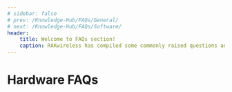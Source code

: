 ```yaml
---
# sidebar: false
# prev: /Knowledge-Hub/FAQs/General/
# next: /Knowledge-Hub/FAQs/Software/
header:
    title: Welcome to FAQs section!
    caption: RAKwireless has compiled some commonly raised questions and categorized them into three — General, Hardware, and Software. Browse through these sections to answer your inquiries and provide you more information about the products. If you have unanswered questions left, message us through the chat box or immerse in the RAKWireless Forum.
---
```


<!-- ![Hardware FAQ Logo](/assets/images/faq/hardware/hardware-faq.svg) -->
# Hardware FAQs

<faq default-opened>
<template #question>
1. Can we develop our own Applications in RAK’s LoRaWAN modules?
</template>
<template #answer>

Yes, with the newly released **RAK RUI API**, it is now possible to connect specific sensors in your device. You will be able to customize your own firmware for your specific needs whether be a project or even as a hobby. Check out this [Guide](https://doc.rakwireless.com/developer-tools/developer-tools/getting-started) for more information about RAK RUI API. You can also check out this sample [Firmware Customizing](https://doc.rakwireless.com/rak7204-lora-environmental-sensor/firmware-customizing) guide on how to upload your firmware to your device.

</template>
</faq>

<faq>
<template #question>
2. What are the external interfaces in RAK5205 Wistrio LPWAN Tracker? What are the frequency bands that it supports?and how many GPIOs are there?
</template>
<template #answer>

The RAK5205 LPWAN Tracker board is built on the Semtech SX1276 chip, with the STM32L1 MCU at its core. It supports **I2C, GPIOs, UART and ADC interfaces**. The board supports all LoRaWAN frequency channels (EU433, EU868, CN470 , US915, AS920, AS923, AU915, KR920, IN865) which is easy to configure while building the firmware from the source code. The RAK5205 has 7 GPIOs labeled as **PA8, PB3, PB5, SWD*TMS, SWD* CLK, LED1_PA12 and LED2_PB4**. Checkout the [RK5205 Datasheet](/en-us/datasheet/rak5205/pin-definition.html) for a full overview of the pinout diagram.

</template>
</faq>

<faq>
<template #question>
3. What are the frequencies supported by RAK Gateways?
</template>
<template #answer>

RAK Gateways support all LoRaWAN frequency channels as shown in the list provided below:

- EU433
- CN470
- IN865
- EU868
- AU915
- US915
- AS920
- KR920
- AS923

</template>
</faq>

<faq>
<template #question>
4. Will the RAK2245 Pi Hat work with the newly released Raspberry Pi 4?
</template>
<template #answer>

Yes. We have provided a pre-compiled firmware image that you can just easily use and flash it into your Raspberry Pi 4. You can check out the [RAK2245 - Pi Hat Device Firmware Setup](/en-us/quick-start-guide/gateways/rak2245-pi-hat-edition/device-firmware-setup.html) guide on how to burn the firmware image into your Raspberry Pi device.

Note:

- Use the official **USB-C Power supply** to have a stable power supply

</template>
</faq>

<faq>
<template #question>
5. What is the range that I can achieve with LoRa?
</template>
<template #answer>

Technically, one can achieve with a range of **10-15 km** but there are a lot of factors that one should consider like placement of gateway, type of antenna used, message payload, physical obstructions and many more. In Rakwireless, we have obtained with a range of **20km** through the use of the **RAK7249 Macro Outdoor Gateway.** Checkout the [RAKwireless LoRaWAN Coverage Drive Test Document](https://downloads.rakwireless.com/en/LoRa/DIY-Gateway-RAK7249/Application-Notes/RAKwireless_LoRAWAN_Coverage_Drive_Test_Report.pdf) to learn more.

</template>
</faq>

<faq>
<template #question>
6. What is the meaning of the LED of the RAK612 LPWAN Button?
</template>
<template #answer>

Whenever the keys 1 - 4 is pressed, the corresponding basket light under each key lights up for 300ms. To enter Configuration Mode, long press Key 1 for at least 500 ms. Press Key 1 again for at least 500 ms to exit Configuration Mode.

| Mode                    | Red LED     | Green LED | Blue LED                  |
| ----------------------- | ----------- | --------- | ------------------------- |
| Configuration Mode      | Steady ON   | OFF       | OFF                       |
| Transmission Successful | ON          | OFF       | Flash Twice after Red LED |
| Transmission Fail       | Flash Twice | OFF       | OFF                       |
| USB Cable Plugged       | OFF         | ON        | OFF                       |

</template>
</faq>

<faq>
<template #question>
7. What is the average power consumption of the RAK7249 Macro Outdoor Gateway with LTE working for both 8-channel and 16-channel LoRa?
</template>
<template #answer>

- Note: To attain such test condition, settings must be followed below:
  - **GPS and Wi-Fi**: Disabled
  - **4G and LoRa**: Enabled

* **At 8-Channels Working**

  - 12V DC Power Supply-Average Power: 12 Volts x 0.32 Amperes = **8.84 Watts**
  - PoE 48V Power Supply-Average Power: 48 Volts x 0.1 Amperes = **4.8 Watts**

* **At 16-Channels Working**
  - 12V DC Power Supply-Average Power: 12 Volts x 0.46 Amperes = **5.52 Watts**
  - PoE 48V Power Supply-Average Power: 48 Volts x 0.13 Amperes = **6.24 Watts**

</template>
</faq>

<faq>
<template #question>
8. How many lora modules does RAK currently have? What are the features of each module?
</template>
<template #answer>

The following are the available modules: **RAK4200, RAK4270, RAK4600, RAK4260 and RAK811**. The features of each module are shown in the following table:
| Module Name     | RAK4200                                                                       | RAK4270                                                                                                               | RAK4600                                                                                         | RAK4260                                                                                                                                                | RAK811                                                                        |     |     |
| --------------- | ----------------------------------------------------------------------------- | --------------------------------------------------------------------------------------------------------------------- | ----------------------------------------------------------------------------------------------- | ------------------------------------------------------------------------------------------------------------------------------------------------------ | ----------------------------------------------------------------------------- | --- | --- |
| MCU             | STM32L071KB                                                                   | STM32L071KB                                                                                                           | nRF52832                                                                                        | ATSAMR34J18B                                                                                                                                           | STM32L151CBU6                                                                 |     |     |
| LoRa Chip       | SX1276                                                                        | SX1262                                                                                                                | SX1276                                                                                          | Integrated   in the ATSAMR34J18B chip                                                                                                                  | SX1276                                                                        |     |     |
| 32M TCXO        | Not supported                                                                 | Not supported                                                                                                         | Not supported                                                                                   | Supported                                                                                                                                              | Supported                                                                     |     |     |
| Support Mode    | PA_BOOST mode <br>• Receive mode                                              | •   PA_BOOST mode<br>      • Receive mode                                                                             | •   PA_BOOST mode<br>      • Receive mode                                                       | •   PA_BOOST mode<br>       • RFO_HF mode <br>     • Receive mode                                                                                      | • PA_BOOST mode <br>• RFO_HF mode <br>• Receive mode                          |     |     |
| TX Power        | **PA_BOOST**: <br>20dB max                                                    | **PA_BOOST:**         22dB max                                                                                        | **PA_BOOST:**         20dB max<br>             BT:       -20~4dB                                | **PA_BOOST:**       20dB<br>            RFO_HF mode:       14dB max                                                                                    | **PA_BOOST**: <br>20dB max <br><br>**RFO_HF mode**: <br>14dB max              |     |     |
| Frequency       | **RAK4200H**: <br>868Mhz, 915Mhz <br><br>**RAK4200L**: <br>433Mhz, 470~510Mhz | **RAK4270(H):**         IN865, EU868, AU915, US915, KR920, AS923<br> <br>           **RAK4270(L):**      EU433, CN470 | **RAK4600(H):**         IN865, EU868, AU915, US915, KR920, AS923                                | **RAK4260(H):**        IN865, EU868, AU915, US915, KR920, AS923                                                                                        | **RAK4200H**: <br>868Mhz, 915Mhz <br><br>**RAK4200L**: <br>433Mhz, 470~510Mhz |     |     |
| Form Factor     | 15 x 15.5 x 2.5 mm                                                            | 15 x 15.5 x 2.5 mm                                                                                                    | 15 x 23 x 2.5 mm                                                                                | 15x15x1.8mm                                                                                                                                            | 22x14x1.7mm                                                                   |     |     |
| I/O ports       | 2 UART ports <br>1 I2C port <br>SWD port <br>2 GPIOs                          | 2 UART   ports<br>      1 I2C port<br>       SWD port<br>       4 GPIOs                                               | 2 UART   ports<br>       1 I2C port<br>       1 SWD port<br>       1 NFC port <br>      2 GPIOs | 2 UART   ports <br>      1 I2C port <br>      1 SWD port<br>       1 SPI port  <br>     1 USB port <br>      3 ADCs<br>       3 GPIOs <br>      2 PTCs | 2 UART ports <br>1 I2C ports <br>6 ADCs <br>8 GPIOs                           |     |     |
| Receive Current | **LoRa Receive**: <br>15mA                                                    | **LoRa   Receive:**       15mA                                                                                        | **LoRa   Receive:**       17mA  <br>           **BT Receive:**       11.5mA                     | **LoRa   Receive:**       13.6mA                                                                                                                       | **LoRa Receive**: <br>16mA                                                    |     |     |
| Tx current      | **LoRa PA_BOOST**: <br>124mA                                                  | **LoRa   PA_BOOST:**       124mA                                                                                      | **LoRa   PA_BOOST&BT sleep:**       125mA   <br> <br>         **BT tx&LoRa sleep:**       9mA   | **PA_BOOST@20dB:**         126mA<br> <br>            **RFO@14dB:**       33mA                                                                          | **PA_BOOST@20dB**: <br>126mA <br><br>**RFO@14dB**: <br>33mA                   |     |     |
| Sleep Current   | 1.5uA                                                                         | 1.5uA                                                                                                                 | 2.0uA                                                                                           | 860nA                                                                                                                                                  | 10uA                                                                          |     |     |
| Supply Voltage  | 2.0 - 3.6V                                                                    | 2.0 - 3.6V                                                                                                            | 2.0 - 3.6V                                                                                      | 1.8V - 3.6V                                                                                                                                            | 3V - 3.45V                                                                    |     |     |
| RF port         | •LoRa with Ipex <br> •Stamp pinout without Ipex                               | •LoRa with Ipex <br> •Stamp pinout without Ipex                                                                       | •LoRa   with Ipex      <br> •BT with Ipex                                                       | Stamp pinout without Ipex                                                                                                                              | Stamp pinout without Ipex                                                     |     |     |
| Pin Count       | 20                                                                            | 20                                                                                                                    | 42                                                                                              | 36                                                                                                                                                     | 34                                                                            |     |     |
| Program Tool    | J-link                                                                        | J-link                                                                                                                | J-link                                                                                          | J-link                                                                                                                                                 | UART                                                                          |     |     |
</template>
</faq>

<faq>
<template #question>
9. What is the difference between all Raspberry Pi based LPWAN Gateways that RAK currently offers?
</template>
<template #answer>

Currently, RAKwireless offers 4 Raspberry Pi Based LoRaWAN Gateways namely RAK7246G, RAK7246, RAK7243 and RAK7244.

|                        | RAK7246                     | RAK7246G                    | RAK7243                         | RAK7244                         |
| ---------------------- | --------------------------- | --------------------------- | ------------------------------- | ------------------------------- |
| Platform               | Raspberry Pi Zero W         | Raspberry Pi Zero W         | Raspberry Pi 3B+                | Raspberry Pi 4                  |
| LoRa Concentrator Chip | SX1308                      | SX1308                      | SX1301                          | SX1301                          |
| Tx Power               | 20dbm                       | 20dbm                       | 27dBm                           | 27dBm                           |
| Rx Sensitivity         | -139dbm @ SF12 at 125kHz    | -139dbm @ SF12 at 125kHz    | -139dbm @ SF12 at 125kHz        | -139dbm @ SF12 at 125kHz        |
| GPS                    | N/A                         | Ublox MAX-7Q                | Ublox MAX-7Q                    | Ublox MAX-7Q                    |
| Enclosure              | Acrylic                     | Acrylic                     | Metal                           | Metal                           |
| Cost                   | \$99                        | \$114                       | \$199                           | \$212                           |
| Target Use Case        | Development Platform in Lab | Development Platform in Lab | Development and Real Deployment | Development and Real Deployment |

</template>
</faq>
<!-- <rk-faq-footer/> -->


<faq>
<template #question>
10. What is the difference between all antennas that RAK currently offers?
</template>
<template #answer>

The following is a comparison between the antennas available in our store:

| Antenna Model              | 905000 / 905001     | RAKARG15           | RAKARJ14           | RAKARJ15           | RAKARJ16           | RAKARJ17           | RAKARJ18               | RAKARJ19               |
| -------------------------- | ------------------- | ------------------ | ------------------ | ------------------ | ------------------ | ------------------ | ---------------------- | ---------------------- |
| Frequency Range            | 858MHz ~ 878MHz     | 900MHz ~ 930MHz    | 902MHz ~ 928MHz    | 863MHz ~ 870MHz    | 902MHz ~ 928MHz    | 863MHz ~ 870MHz    | 900MHz ~ 930MHz        | 853MHz ~ 883MHz        |
| Peak Gain                  | 8.0dBi              | 8.0dBi             | 2.3dBi             | 2.8dBi             | 2.3dBi             | 2.8dBi             | 1.2dBi                 | 2.3dBi                 |
| VSWR                       | ≤ 1.5               | ≤ 1.5              | ≤ 1.5              | ≤ 1.3              | ≤ 1.5              | ≤ 1.3              | ≤ 2.0                  | ≤ 2.0                  |
| Efficiency                 | ≤ 69%               | ≤ 65%              | > 80%              | > 80%              | > 80%              | > 80%              | N/A                    | N/A                    |
| Feed Impedance             | 50Ω                 | 50Ω                | 50Ω                | 50Ω                | 50Ω                | 50Ω                | 50Ω                    | 50Ω                    |
| Polarization               | Vertical            | Vertical           | Vertical           | Vertical           | Vertical           | Vertical           | Vertical               | Vertical               |
| Cover Material (Color)     | Fiberglass (White)  | Fiberglass (White) | Plastic (White)    | Plastic (White)    | Plastic (Black)    | Plastic (Black)    | Plastic (Black)        | Plastic (Black)        |
| Connector Type             | N-type Male         | N-type Male        | RP-SMA             | RP-SMA             | RP-SMA             | RP-SMA             | RP-SMA                 | RP-SMA                 |
| Dimension (mm)             | Փ 25.0mm x 1300.0mm | Փ 25.0mm x 900.0mm | Փ 13.0mm x 198.0mm | Փ 13.0mm x 198.0mm | Փ 13.0mm x 198.0mm | Փ 13.0mm x 198.0mm | Փ 8.2-10.0mm x 142.0mm | Փ 8.2-10.0mm x 142.0mm |
| Operation Temperature (°C) | Vertical            | Vertical           | Vertical           | Vertical           | Vertical           | Vertical           | Vertical               | Vertical               |
| Humidity Range             | Vertical            | Vertical           | Vertical           | Vertical           | Vertical           | Vertical           | Vertical               | Vertical               |


</template>
</faq>

<faq>
<template #question>
10. Do all RAK gateways have GPS? Is it necessary at all?
</template>
<template #answer>

Yes, except for RAK7258 WisGate Edge Lite, which is an indoor gateway. All gateways have either a built-in GPS or have an input to use an external one. The GPS is mandatory for Class B, so that the beacons are all synchronized and to use multicasting as well.


</template>
</faq>

<faq>
<template #question>
11. How to factory reset the gateway? 
</template>
<template #answer>

- For WisGate Edge Gateways:
    
    - There are two ways to do a factory reset. One is from the Web UI: go to System > Backup/Flash Firmware > Perform reset. The second option is the reset button of the gateway itself by holding it for 10+ seconds.

- For WisGate Developer Gateways:
  
    - Reflash the firmware image on the SD card. On how to do so, refer to the documentation for the product in question.

</template>
</faq>



